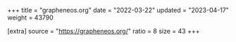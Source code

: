 +++
title = "grapheneos.org"
date = "2022-03-22"
updated = "2023-04-17"
weight = 43790

[extra]
source = "https://grapheneos.org/"
ratio = 8
size = 43
+++
